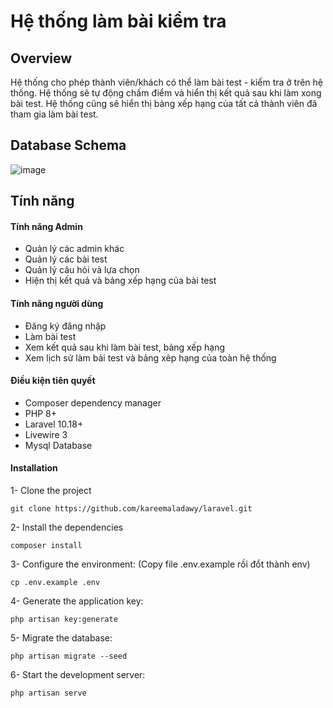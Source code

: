 # Hệ thống làm bài kiểm tra

## Overview

Hệ thống cho phép thành viên/khách có thể làm bài test - kiểm tra ở trên hệ thống. Hệ thống sẽ tự động chấm điểm và hiển
thị kết quả sau khi làm xong bài test. Hệ thống cũng sẽ hiển thị bảng xếp hạng của tất cả thành viên đã tham gia làm bài
test.

## Database Schema

![image](https://i.ibb.co/HKRnGvX/quiz-system.png)

## Tính năng

#### Tính năng Admin

- Quản lý các admin khác
- Quản lý các bài test
- Quản lý câu hỏi và lựa chọn
- Hiện thị kết quả và bảng xếp hạng của bài test

#### Tính năng người dùng

- Đăng ký đăng nhập
- Làm bài test
- Xem kết quả sau khi làm bài test, bảng xếp hạng
- Xem lịch sử làm bài test và bảng xêp hạng của toàn hệ thống

#### Điều kiện tiên quyết

- Composer dependency manager
- PHP 8+
- Laravel 10.18+
- Livewire 3
- Mysql Database

#### Installation

1- Clone the project

```
git clone https://github.com/kareemaladawy/laravel.git
```

2- Install the dependencies

```
composer install
```

3- Configure the environment: (Copy file .env.example rồi đổt thành env)

```
cp .env.example .env
```

4- Generate the application key:

```
php artisan key:generate
```

5- Migrate the database:

```
php artisan migrate --seed
```

6- Start the development server:

```
php artisan serve
```

